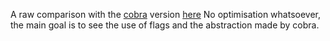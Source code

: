 A raw comparison with the [cobra](https://github.com/spf13/cobra) version [here](https://github.com/plncb/todolist_with_cobra)
No optimisation whatsoever, the main goal is to see the use of flags and the abstraction made by cobra.

